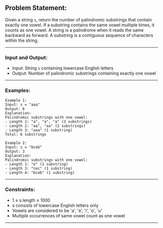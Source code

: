 ## Problem Statement:

Given a string `s`, return the number of palindromic substrings that contain exactly one vowel. If a substring contains the same vowel multiple times, it counts as one vowel. A string is a palindrome when it reads the same backward as forward. A substring is a contiguous sequence of characters within the string.

---
### Input and Output:
- Input: String `s` containing lowercase English letters
- Output: Number of palindromic substrings containing exactly one vowel

---

### Examples:
```
Example 1:
Input: s = "aaa"
Output: 6
Explanation: 
Palindromic substrings with one vowel:
- Length 1: "a", "a", "a" (3 substrings)
- Length 2: "aa", "aa" (2 substrings)
- Length 3: "aaa" (1 substring)
Total: 6 substrings

Example 2:
Input: s = "bceb"
Output: 3
Explanation:
Palindromic substrings with one vowel:
- Length 1: "e" (1 substring)
- Length 3: "cec" (1 substring)
- Length 4: "bceb" (1 substring)
```

---
### Constraints:
- 1 ≤ s.length ≤ 1000
- s consists of lowercase English letters only
- Vowels are considered to be 'a', 'e', 'i', 'o', 'u'
- Multiple occurrences of same vowel count as one vowel

---